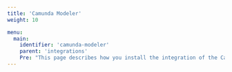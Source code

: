 ```yaml
---
title: 'Camunda Modeler'
weight: 10

menu:
  main:
    identifier: 'camunda-modeler'
    parent: 'integrations'
    Pre: "This page describes how you install the integration of the Camunda Modeler with Cawemo."
---
```

